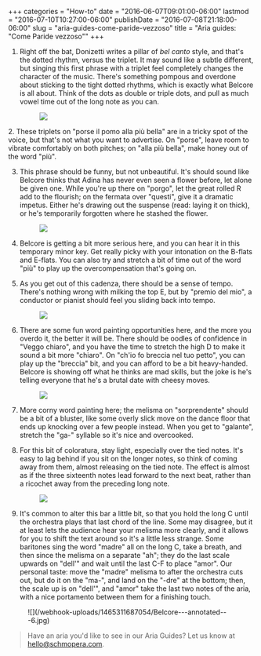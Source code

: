 +++
categories = "How-to"
date = "2016-06-07T09:01:00-06:00"
lastmod = "2016-07-10T10:27:00-06:00"
publishDate = "2016-07-08T21:18:00-06:00"
slug = "aria-guides-come-paride-vezzoso"
title = "Aria guides: &quot;Come Paride vezzoso&quot;"
+++

1. Right off the bat, Donizetti writes a pillar of *bel canto* style, and that's the dotted rhythm, versus the triplet. It may sound like a subtle different, but singing this first phrase with a triplet feel completely changes the character of the music. There's something pompous and overdone about sticking to the tight dotted rhythms, which is exactly what Belcore is all about. Think of the dots as double or triple dots, and pull as much vowel time out of the long note as you can.<figure data-type="image">![](/webhook-uploads/1465311641645/Belcore---annotated---1.jpg)
</figure>
2. These triplets on "porse il pomo alla più bella" are in a tricky spot of the voice, but that's not what you want to advertise. On "porse", leave room to vibrate comfortably on both pitches; on "alla più bella", make honey out of the word "più".

3. This phrase should be funny, but not unbeautiful. It's should sound like Belcore thinks that Adina has never even seen a flower before, let alone be given one. While you're up there on "porgo", let the great rolled R add to the flourish; on the fermata over "questi", give it a dramatic impetus. Either he's drawing out the suspense (read: laying it on thick), or he's temporarily forgotten where he stashed the flower.<figure data-type="image">![](/webhook-uploads/1465311650181/Belcore---annotated---2.jpg)
</figure>

4. Belcore is getting a bit more serious here, and you can hear it in this temporary minor key. Get really picky with your intonation on the B-flats and E-flats. You can also try and stretch a bit of time out of the word "più" to play up the overcompensation that's going on.

5. As you get out of this cadenza, there should be a sense of tempo. There's nothing wrong with milking the top E, but by "premio del mio", a conductor or pianist should feel you sliding back into tempo.<figure data-type="image">![](/webhook-uploads/1465311657760/Belcore---annotated---3.jpg)
</figure>

6. There are some fun word painting opportunities here, and the more you overdo it, the better it will be. There should be oodles of confidence in "Veggo chiaro", and you have the time to stretch the high D to make it sound a bit more "chiaro". On "ch'io fo breccia nel tuo petto", you can play up the "breccia" bit, and you can afford to be a bit heavy-handed. Belcore is showing off what he thinks are mad skills, but the joke is he's telling everyone that he's a brutal date with cheesy moves.<figure data-type="image">![](/webhook-uploads/1465311668952/Belcore---annotated---4.jpg)
</figure>

7. More corny word painting here; the melisma on "sorprendente" should be a bit of a bluster, like some overly slick move on the dance floor that ends up knocking over a few people instead. When you get to "galante", stretch the "ga-" syllable so it's nice and overcooked.

8. For this bit of coloratura, stay light, especially over the tied notes. It's easy to lag behind if you sit on the longer notes, so think of coming away from them, almost releasing on the tied note. The effect is almost as if the three sixteenth notes lead forward to the next beat, rather than a ricochet away from the preceding long note.<figure data-type="image">![](/webhook-uploads/1465311678153/Belcore---annotated---5.jpg)
</figure>

9. It's common to alter this bar a little bit, so that you hold the long C until the orchestra plays that last chord of the line. Some may disagree, but it at least lets the audience hear your melisma more clearly, and it allows for you to shift the text around so it's a little less strange. Some baritones sing the word "madre" all on the long C, take a breath, and then since the melisma on a separate "ah"; they do the last scale upwards on "dell'" and wait until the last C-F to place "amor". Our personal taste: move the "madre" melisma to after the orchestra cuts out, but do it on the "ma-", and land on the "-dre" at the bottom; then, the scale up is on "dell'", and "amor" take the last two notes of the aria, with a nice portamento between them for a finishing touch.

<figure data-type="image">![](/webhook-uploads/1465311687054/Belcore---annotated---6.jpg)
</figure>

>Have an aria you'd like to see in our Aria Guides? Let us know at [hello@schmopera.com](mailto:hello@schmopera.com).

